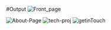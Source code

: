 #Output
![Front_page](https://github.com/user-attachments/assets/9eb50b18-5e38-4a6c-b661-d30ec89c570a)

![About-Page](https://github.com/user-attachments/assets/087110aa-8498-4dc9-8c29-b12e330f64db)
![tech-proj](https://github.com/user-attachments/assets/44155c66-8b12-48e3-bb12-588d35306c0a)
![getinTouch](https://github.com/user-attachments/assets/ef119c68-9cda-4a4e-b0fb-8ec31802b6df)
